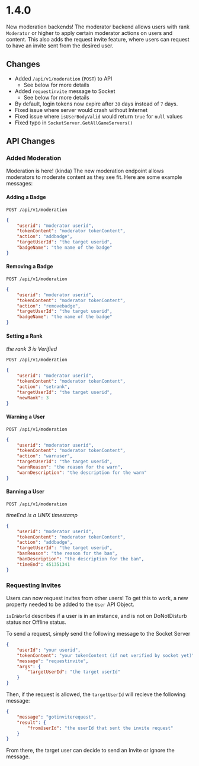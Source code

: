 # 1.4.0

New moderation backends! The moderator backend allows users with rank `Moderator` or higher to apply certain moderator actions on users and content. This also adds the request invite feature, where users can request to have an invite sent from the desired user.

## Changes

+ Added `/api/v1/moderation` (`POST`) to API
  + See below for more details
+ Added `requestinvite` message to Socket
  + See below for more details
+ By default, login tokens now expire after `30` days instead of `7` days.
+ Fixed issue where server would crash without Internet
+ Fixed issue where `isUserBodyValid` would return `true` for `null` values
+ Fixed typo in `SocketServer.GetAllGameServers()`

## API Changes

### Added Moderation

Moderation is here! (kinda) The new moderation endpoint allows moderators to moderate content as they see fit. Here are some example messages:

#### Adding a Badge

`POST /api/v1/moderation`

```json
{
    "userid": "moderator userid",
    "tokenContent": "moderator tokenContent",
    "action": "addbadge",
    "targetUserId": "the target userid",
    "badgeName": "the name of the badge"
}
```

#### Removing a Badge

`POST /api/v1/moderation`

```json
{
    "userid": "moderator userid",
    "tokenContent": "moderator tokenContent",
    "action": "removebadge",
    "targetUserId": "the target userid",
    "badgeName": "the name of the badge"
}
```

#### Setting a Rank

*the rank 3 is Verified*

`POST /api/v1/moderation`

```json
{
    "userid": "moderator userid",
    "tokenContent": "moderator tokenContent",
    "action": "setrank",
    "targetUserId": "the target userid",
    "newRank": 3
}
```

#### Warning a User

`POST /api/v1/moderation`

```json
{
    "userid": "moderator userid",
    "tokenContent": "moderator tokenContent",
    "action": "warnuser",
    "targetUserId": "the target userid",
    "warnReason": "the reason for the warn",
    "warnDescription": "the description for the warn"
}
```

#### Banning a User

`POST /api/v1/moderation`

*timeEnd is a UNIX timestamp*

```json
{
    "userid": "moderator userid",
    "tokenContent": "moderator tokenContent",
    "action": "addbadge",
    "targetUserId": "the target userid",
    "banReason": "the reason for the ban",
    "banDescription": "the description for the ban",
    "timeEnd": 451351341
}
```

### Requesting Invites

Users can now request invites from other users! To get this to work, a new property needed to be added to the `User` API Object.

`isInWorld` describes if a user is in an instance, and is not on DoNotDisturb status nor Offline status.

To send a request, simply send the following message to the Socket Server

```json
{
    "userId": "your userid",
    "tokenContent": "your tokenContent (if not verified by socket yet)",
    "message": "requestinvite",
    "args": {
        "targetUserId": "the target userId"
    }
}
```

Then, if the request is allowed, the `targetUserId` will recieve the following message:

```json
{
    "message": "gotinviterequest",
    "result": {
        "fromUserId": "the userId that sent the invite request"
    }
}
```

From there, the target user can decide to send an Invite or ignore the message.